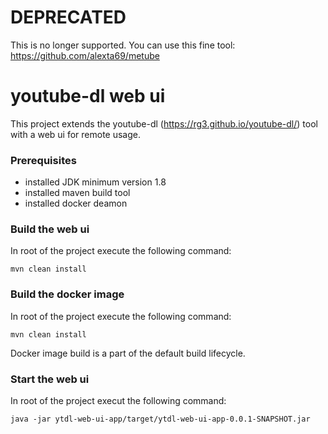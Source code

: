 # DEPRECATED
This is no longer supported. You can use this fine tool: https://github.com/alexta69/metube
# youtube-dl web ui

This project extends the youtube-dl (https://rg3.github.io/youtube-dl/) tool with a web ui for remote usage.

### Prerequisites

- installed JDK minimum version 1.8
- installed maven build tool
- installed docker deamon

### Build the web ui

In root of the project execute the following command:

`mvn clean install`

### Build the docker image

In root of the project execute the following command:

`mvn clean install`

Docker image build is a part of the default build lifecycle.

### Start the web ui

In root of the project execut the following command:

`java -jar ytdl-web-ui-app/target/ytdl-web-ui-app-0.0.1-SNAPSHOT.jar`
